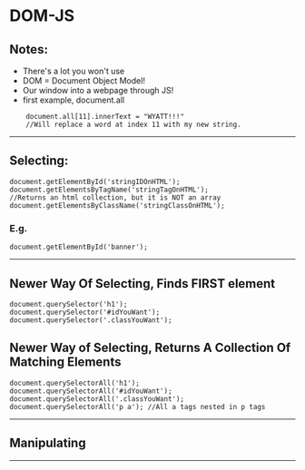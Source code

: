 # DOM-JS
## Notes:
- There's a lot you won't use
- DOM = Document Object Model!
- Our window into a webpage through JS!
- first example, document.all 
```
    document.all[11].innerText = "WYATT!!!" 
    //Will replace a word at index 11 with my new string.
```
***
## Selecting:
```
document.getElementById('stringIDOnHTML');
document.getElementsByTagName('stringTagOnHTML');
//Returns an html collection, but it is NOT an array
document.getElementsByClassName('stringClassOnHTML');
```
### E.g.
```
document.getElementById('banner');
```
***
## Newer Way Of Selecting, Finds FIRST element
```
document.querySelector('h1');
document.querySelector('#idYouWant');
document.querySelector('.classYouWant');
```

## Newer Way of Selecting, Returns A Collection Of Matching Elements
```
document.querySelectorAll('h1');
document.querySelectorAll('#idYouWant');
document.querySelectorAll('.classYouWant');
document.querySelectorAll('p a'); //All a tags nested in p tags
```
***
## Manipulating
***


